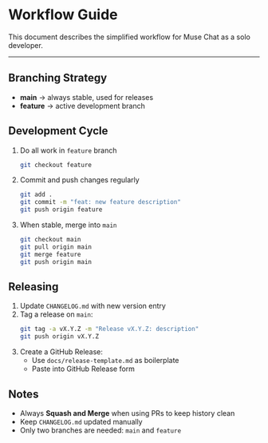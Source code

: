# Workflow Guide

This document describes the simplified workflow for Muse Chat as a solo developer.

---

## Branching Strategy
- **main** → always stable, used for releases
- **feature** → active development branch

## Development Cycle
1. Do all work in `feature` branch
   ```bash
   git checkout feature
   ```
2. Commit and push changes regularly
   ```bash
   git add .
   git commit -m "feat: new feature description"
   git push origin feature
   ```
3. When stable, merge into `main`
   ```bash
   git checkout main
   git pull origin main
   git merge feature
   git push origin main
   ```

## Releasing
1. Update `CHANGELOG.md` with new version entry
2. Tag a release on `main`:
   ```bash
   git tag -a vX.Y.Z -m "Release vX.Y.Z: description"
   git push origin vX.Y.Z
   ```
3. Create a GitHub Release:
   - Use `docs/release-template.md` as boilerplate
   - Paste into GitHub Release form

## Notes
- Always **Squash and Merge** when using PRs to keep history clean
- Keep `CHANGELOG.md` updated manually
- Only two branches are needed: `main` and `feature`
